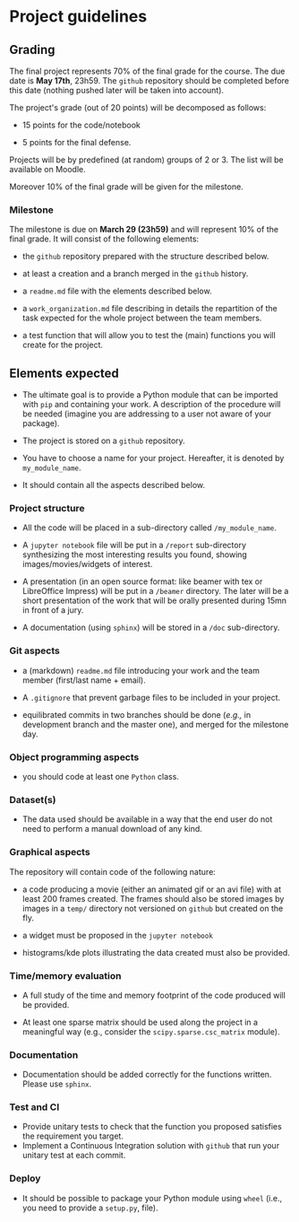 # Project guidelines

## Grading

The final project represents 70% of the final grade for the course. The due date is **May 17th**, 23h59.
The `github` repository should be completed before this date (nothing pushed later will be taken into account).

The project's grade (out of 20 points) will be decomposed as follows:

- 15 points for the code/notebook

- 5 points for the final defense.

Projects will be by predefined (at random) groups of 2 or 3. The list will be available on Moodle.

Moreover 10% of the final grade will be given for the milestone.

### Milestone

The milestone is due on **March 29 (23h59)** and will represent 10% of the final grade.
It will consist of the following elements:

- the `github` repository prepared with the structure described below.

- at least a creation and a branch merged in the `github` history.

- a `readme.md` file with the elements described below.

- a `work_organization.md` file describing in details the repartition of the task expected for the whole project between the team members.

- a test function that will allow you to test the (main) functions you will create for the project.

## Elements expected

- The ultimate goal is to provide a Python module that can be imported with `pip` and containing your work.
A description of the procedure will be needed (imagine you are addressing to a user not aware of your package).

- The project is stored on a `github` repository.

- You have to choose a name for your project. Hereafter, it is denoted by `my_module_name`.

- It should contain all the aspects described below.

### Project structure

- All the code will be placed in a sub-directory called `/my_module_name`.

- A `jupyter notebook` file  will be put in a `/report` sub-directory synthesizing the most interesting results you found, showing images/movies/widgets of interest.

- A presentation (in an open source format: like beamer with tex or LibreOffice Impress) will be put in a `/beamer` directory. The later will be a short presentation of the work that will be orally presented during 15mn in front of a jury.

- A documentation (using `sphinx`) will be stored in a `/doc` sub-directory.

### Git aspects

- a (markdown) `readme.md` file introducing your work and the team member (first/last name + email).

- A `.gitignore` that prevent garbage files to be included in your project.

- equilibrated commits in two branches should be done (*e.g.,* in development branch and the master one), and merged for the milestone day.

### Object programming aspects

- you should code at least one `Python` class.

### Dataset(s)

- The data used should be available in a way that the end user do not need to perform a manual download of any kind.

### Graphical aspects

The repository will contain code of the following nature:

- a code producing a movie (either an animated gif or an avi file) with at least 200 frames created. The frames should also be stored images by images in a `temp/` directory not versioned on `github` but created on the fly.

- a widget must be proposed in the `jupyter notebook`

- histograms/kde plots illustrating the data created must also be provided.

### Time/memory evaluation

- A full study of the time and memory footprint of the code produced will be provided.

- At least one sparse matrix should be used along the project in a meaningful way (e.g., consider the `scipy.sparse.csc_matrix` module).

### Documentation

- Documentation should be added correctly for the functions written. Please use `sphinx`.

### Test and CI

- Provide unitary tests to check that the function you proposed satisfies the requirement you target.
- Implement a Continuous Integration solution with `github` that run your unitary test at each commit.

### Deploy

- It should be possible to package your Python module using `wheel` (i.e., you need to provide a `setup.py`,  file).
